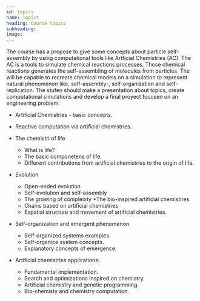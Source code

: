 ```yaml
---
id: topics
name: Topics
heading: Course topics
subheading: 
image: 
---
```

The course has a propose to give some concepts about particle self-assembly by using computational tools like Artficial Chemistries (AC). The AC is a tools to simulate chemical reactions processes. Those chemical reactions generates the self-assembling of molecules from particles. The will be capable to recreate chemical models on a simulation to represent natural phenomenon like, self-assembly-, self-organization and self-replication. The stufen should make a presentation about topics, create computational simulations and develop a final proyect focusen on an engineering problem. 


* Artificial Chemistries - basic concepts. 
* Reactive computation via artificial chemistries.
* The chemistri of life
  * What is life?
  * The basic componetens of life.
  * Different contributions from artificial chemistries to the origin of life.

* Evolution
  * Open-ended evolution
  * Self-evolution and self-assembly
  * The growing of compleixty
*The bio-inspired artificial chemistires
  * Chains based on artificial chemistries
  * Espatial structure and movement of artificial chemistries.
* Self-organization and emergent phenomenon
  * Self-organized systems examples.
  * Self-organice system concepts.
  * Explanatory concepts of emergence.
* Artificial chemistries applications:
  * Fundamental implementation.
  * Search and optimizations inspired on chemistry.
  * Artificial chemistry and genetic programming.
  * Bio-chemisty and chemistry computation.
 

